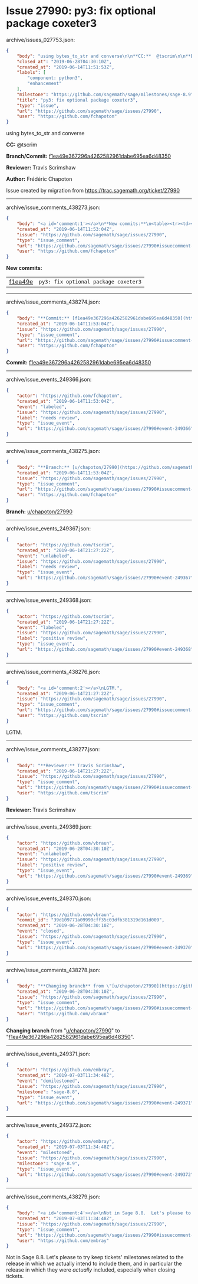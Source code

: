 # Issue 27990: py3: fix optional package coxeter3

archive/issues_027753.json:
```json
{
    "body": "using bytes_to_str and converse\n\n**CC:**  @tscrim\n\n**Branch/Commit:** [f1ea49e367296a4262582961dabe695ea6d48350](https://github.com/sagemath/sagetrac-mirror/commit/f1ea49e367296a4262582961dabe695ea6d48350)\n\n**Reviewer:** Travis Scrimshaw\n\n**Author:** Fr\u00e9d\u00e9ric Chapoton\n\nIssue created by migration from https://trac.sagemath.org/ticket/27990\n\n",
    "closed_at": "2019-06-28T04:30:10Z",
    "created_at": "2019-06-14T11:51:53Z",
    "labels": [
        "component: python3",
        "enhancement"
    ],
    "milestone": "https://github.com/sagemath/sage/milestones/sage-8.9",
    "title": "py3: fix optional package coxeter3",
    "type": "issue",
    "url": "https://github.com/sagemath/sage/issues/27990",
    "user": "https://github.com/fchapoton"
}
```
using bytes_to_str and converse

**CC:**  @tscrim

**Branch/Commit:** [f1ea49e367296a4262582961dabe695ea6d48350](https://github.com/sagemath/sagetrac-mirror/commit/f1ea49e367296a4262582961dabe695ea6d48350)

**Reviewer:** Travis Scrimshaw

**Author:** Frédéric Chapoton

Issue created by migration from https://trac.sagemath.org/ticket/27990





---

archive/issue_comments_438273.json:
```json
{
    "body": "<a id='comment:1'></a>\n**New commits:**\n<table><tr><td><a href=\"https://github.com/sagemath/sagetrac-mirror/commit/f1ea49e367296a4262582961dabe695ea6d48350\">f1ea49e</a></td><td><code>py3: fix optional package coxeter3</code></td></tr></table>\n",
    "created_at": "2019-06-14T11:53:04Z",
    "issue": "https://github.com/sagemath/sage/issues/27990",
    "type": "issue_comment",
    "url": "https://github.com/sagemath/sage/issues/27990#issuecomment-438273",
    "user": "https://github.com/fchapoton"
}
```

<a id='comment:1'></a>
**New commits:**
<table><tr><td><a href="https://github.com/sagemath/sagetrac-mirror/commit/f1ea49e367296a4262582961dabe695ea6d48350">f1ea49e</a></td><td><code>py3: fix optional package coxeter3</code></td></tr></table>




---

archive/issue_comments_438274.json:
```json
{
    "body": "**Commit:** [f1ea49e367296a4262582961dabe695ea6d48350](https://github.com/sagemath/sagetrac-mirror/commit/f1ea49e367296a4262582961dabe695ea6d48350)",
    "created_at": "2019-06-14T11:53:04Z",
    "issue": "https://github.com/sagemath/sage/issues/27990",
    "type": "issue_comment",
    "url": "https://github.com/sagemath/sage/issues/27990#issuecomment-438274",
    "user": "https://github.com/fchapoton"
}
```

**Commit:** [f1ea49e367296a4262582961dabe695ea6d48350](https://github.com/sagemath/sagetrac-mirror/commit/f1ea49e367296a4262582961dabe695ea6d48350)



---

archive/issue_events_249366.json:
```json
{
    "actor": "https://github.com/fchapoton",
    "created_at": "2019-06-14T11:53:04Z",
    "event": "labeled",
    "issue": "https://github.com/sagemath/sage/issues/27990",
    "label": "needs review",
    "type": "issue_event",
    "url": "https://github.com/sagemath/sage/issues/27990#event-249366"
}
```



---

archive/issue_comments_438275.json:
```json
{
    "body": "**Branch:** [u/chapoton/27990](https://github.com/sagemath/sagetrac-mirror/tree/u/chapoton/27990)",
    "created_at": "2019-06-14T11:53:04Z",
    "issue": "https://github.com/sagemath/sage/issues/27990",
    "type": "issue_comment",
    "url": "https://github.com/sagemath/sage/issues/27990#issuecomment-438275",
    "user": "https://github.com/fchapoton"
}
```

**Branch:** [u/chapoton/27990](https://github.com/sagemath/sagetrac-mirror/tree/u/chapoton/27990)



---

archive/issue_events_249367.json:
```json
{
    "actor": "https://github.com/tscrim",
    "created_at": "2019-06-14T21:27:22Z",
    "event": "unlabeled",
    "issue": "https://github.com/sagemath/sage/issues/27990",
    "label": "needs review",
    "type": "issue_event",
    "url": "https://github.com/sagemath/sage/issues/27990#event-249367"
}
```



---

archive/issue_events_249368.json:
```json
{
    "actor": "https://github.com/tscrim",
    "created_at": "2019-06-14T21:27:22Z",
    "event": "labeled",
    "issue": "https://github.com/sagemath/sage/issues/27990",
    "label": "positive review",
    "type": "issue_event",
    "url": "https://github.com/sagemath/sage/issues/27990#event-249368"
}
```



---

archive/issue_comments_438276.json:
```json
{
    "body": "<a id='comment:2'></a>\nLGTM.",
    "created_at": "2019-06-14T21:27:22Z",
    "issue": "https://github.com/sagemath/sage/issues/27990",
    "type": "issue_comment",
    "url": "https://github.com/sagemath/sage/issues/27990#issuecomment-438276",
    "user": "https://github.com/tscrim"
}
```

<a id='comment:2'></a>
LGTM.



---

archive/issue_comments_438277.json:
```json
{
    "body": "**Reviewer:** Travis Scrimshaw",
    "created_at": "2019-06-14T21:27:22Z",
    "issue": "https://github.com/sagemath/sage/issues/27990",
    "type": "issue_comment",
    "url": "https://github.com/sagemath/sage/issues/27990#issuecomment-438277",
    "user": "https://github.com/tscrim"
}
```

**Reviewer:** Travis Scrimshaw



---

archive/issue_events_249369.json:
```json
{
    "actor": "https://github.com/vbraun",
    "created_at": "2019-06-28T04:30:10Z",
    "event": "unlabeled",
    "issue": "https://github.com/sagemath/sage/issues/27990",
    "label": "positive review",
    "type": "issue_event",
    "url": "https://github.com/sagemath/sage/issues/27990#event-249369"
}
```



---

archive/issue_events_249370.json:
```json
{
    "actor": "https://github.com/vbraun",
    "commit_id": "39d109771a09990cff35c03dfb381319d161d009",
    "created_at": "2019-06-28T04:30:10Z",
    "event": "closed",
    "issue": "https://github.com/sagemath/sage/issues/27990",
    "type": "issue_event",
    "url": "https://github.com/sagemath/sage/issues/27990#event-249370"
}
```



---

archive/issue_comments_438278.json:
```json
{
    "body": "**Changing branch** from \"[u/chapoton/27990](https://github.com/sagemath/sagetrac-mirror/tree/u/chapoton/27990)\" to \"[f1ea49e367296a4262582961dabe695ea6d48350](https://github.com/sagemath/sagetrac-mirror/commit/f1ea49e367296a4262582961dabe695ea6d48350)\".",
    "created_at": "2019-06-28T04:30:10Z",
    "issue": "https://github.com/sagemath/sage/issues/27990",
    "type": "issue_comment",
    "url": "https://github.com/sagemath/sage/issues/27990#issuecomment-438278",
    "user": "https://github.com/vbraun"
}
```

**Changing branch** from "[u/chapoton/27990](https://github.com/sagemath/sagetrac-mirror/tree/u/chapoton/27990)" to "[f1ea49e367296a4262582961dabe695ea6d48350](https://github.com/sagemath/sagetrac-mirror/commit/f1ea49e367296a4262582961dabe695ea6d48350)".



---

archive/issue_events_249371.json:
```json
{
    "actor": "https://github.com/embray",
    "created_at": "2019-07-03T11:34:48Z",
    "event": "demilestoned",
    "issue": "https://github.com/sagemath/sage/issues/27990",
    "milestone": "sage-8.8",
    "type": "issue_event",
    "url": "https://github.com/sagemath/sage/issues/27990#event-249371"
}
```



---

archive/issue_events_249372.json:
```json
{
    "actor": "https://github.com/embray",
    "created_at": "2019-07-03T11:34:48Z",
    "event": "milestoned",
    "issue": "https://github.com/sagemath/sage/issues/27990",
    "milestone": "sage-8.9",
    "type": "issue_event",
    "url": "https://github.com/sagemath/sage/issues/27990#event-249372"
}
```



---

archive/issue_comments_438279.json:
```json
{
    "body": "<a id='comment:4'></a>\nNot in Sage 8.8.  Let's please to try keep tickets' milestones related to the release in which we actually intend to include them, and in particular the release in which they were *actually* included, especially when closing tickets.",
    "created_at": "2019-07-03T11:34:48Z",
    "issue": "https://github.com/sagemath/sage/issues/27990",
    "type": "issue_comment",
    "url": "https://github.com/sagemath/sage/issues/27990#issuecomment-438279",
    "user": "https://github.com/embray"
}
```

<a id='comment:4'></a>
Not in Sage 8.8.  Let's please to try keep tickets' milestones related to the release in which we actually intend to include them, and in particular the release in which they were *actually* included, especially when closing tickets.
